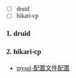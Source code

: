 <font face="Simsun" size=3>

- [ ] druid
- [ ] hikari-cp

### 1. druid

### 2. hikari-cp

- [mysql-配置文件配置](https://github.com/brettwooldridge/HikariCP/wiki/MySQL-Configuration)

</font>